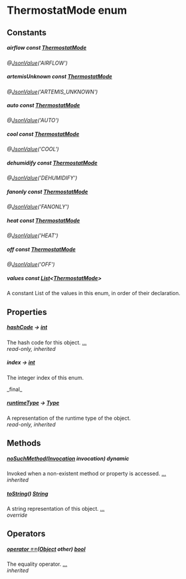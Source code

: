 


# ThermostatMode enum










## Constants

##### airflow const [ThermostatMode](../graphql_devices_devices_query.graphql/ThermostatMode-class.md)



   
_@[JsonValue](https://pub.dev/documentation/json_annotation/3.1.1/json_annotation/JsonValue-class.html)(&#39;AIRFLOW&#39;)_



##### artemisUnknown const [ThermostatMode](../graphql_devices_devices_query.graphql/ThermostatMode-class.md)



   
_@[JsonValue](https://pub.dev/documentation/json_annotation/3.1.1/json_annotation/JsonValue-class.html)(&#39;ARTEMIS_UNKNOWN&#39;)_



##### auto const [ThermostatMode](../graphql_devices_devices_query.graphql/ThermostatMode-class.md)



   
_@[JsonValue](https://pub.dev/documentation/json_annotation/3.1.1/json_annotation/JsonValue-class.html)(&#39;AUTO&#39;)_



##### cool const [ThermostatMode](../graphql_devices_devices_query.graphql/ThermostatMode-class.md)



   
_@[JsonValue](https://pub.dev/documentation/json_annotation/3.1.1/json_annotation/JsonValue-class.html)(&#39;COOL&#39;)_



##### dehumidify const [ThermostatMode](../graphql_devices_devices_query.graphql/ThermostatMode-class.md)



   
_@[JsonValue](https://pub.dev/documentation/json_annotation/3.1.1/json_annotation/JsonValue-class.html)(&#39;DEHUMIDIFY&#39;)_



##### fanonly const [ThermostatMode](../graphql_devices_devices_query.graphql/ThermostatMode-class.md)



   
_@[JsonValue](https://pub.dev/documentation/json_annotation/3.1.1/json_annotation/JsonValue-class.html)(&#39;FANONLY&#39;)_



##### heat const [ThermostatMode](../graphql_devices_devices_query.graphql/ThermostatMode-class.md)



   
_@[JsonValue](https://pub.dev/documentation/json_annotation/3.1.1/json_annotation/JsonValue-class.html)(&#39;HEAT&#39;)_



##### off const [ThermostatMode](../graphql_devices_devices_query.graphql/ThermostatMode-class.md)



   
_@[JsonValue](https://pub.dev/documentation/json_annotation/3.1.1/json_annotation/JsonValue-class.html)(&#39;OFF&#39;)_



##### values const [List](https://api.flutter.dev/flutter/dart-core/List-class.html)&lt;[ThermostatMode](../graphql_devices_devices_query.graphql/ThermostatMode-class.md)>



<p>A constant List of the values in this enum, in order of their declaration.</p>   






## Properties

##### [hashCode](https://api.flutter.dev/flutter/dart-core/Object/hashCode.html) &#8594; [int](https://api.flutter.dev/flutter/dart-core/int-class.html)



The hash code for this object. [...](https://api.flutter.dev/flutter/dart-core/Object/hashCode.html)  
_read-only, inherited_



##### index &#8594; [int](https://api.flutter.dev/flutter/dart-core/int-class.html)



<p>The integer index of this enum.</p>   
_final_



##### [runtimeType](https://api.flutter.dev/flutter/dart-core/Object/runtimeType.html) &#8594; [Type](https://api.flutter.dev/flutter/dart-core/Type-class.html)



A representation of the runtime type of the object.   
_read-only, inherited_




## Methods

##### [noSuchMethod](https://api.flutter.dev/flutter/dart-core/Object/noSuchMethod.html)([Invocation](https://api.flutter.dev/flutter/dart-core/Invocation-class.html) invocation) dynamic



Invoked when a non-existent method or property is accessed. [...](https://api.flutter.dev/flutter/dart-core/Object/noSuchMethod.html)  
_inherited_



##### [toString](../graphql_devices_devices_query.graphql/ThermostatMode/toString.md)() [String](https://api.flutter.dev/flutter/dart-core/String-class.html)



A string representation of this object. [...](../graphql_devices_devices_query.graphql/ThermostatMode/toString.md)  
_override_




## Operators

##### [operator ==](https://api.flutter.dev/flutter/dart-core/Object/operator_equals.html)([Object](https://api.flutter.dev/flutter/dart-core/Object-class.html) other) [bool](https://api.flutter.dev/flutter/dart-core/bool-class.html)



The equality operator. [...](https://api.flutter.dev/flutter/dart-core/Object/operator_equals.html)  
_inherited_










